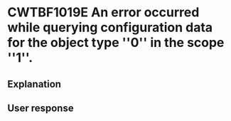 # CWTBF1019E An error occurred while querying configuration data for the object type ''0'' in the scope ''1''.

## Explanation

## User response